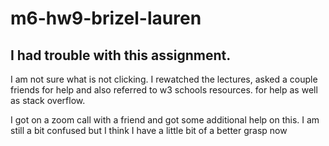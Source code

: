 # m6-hw9-brizel-lauren

## I had trouble with this assignment. 
I am not sure what is not clicking. I rewatched the lectures, asked a couple friends for help and also referred to w3 schools resources. for help as well as stack overflow.

I got on a zoom call with a friend and got some additional help on this. I am still a bit confused but I think I have a little bit of a better grasp now
